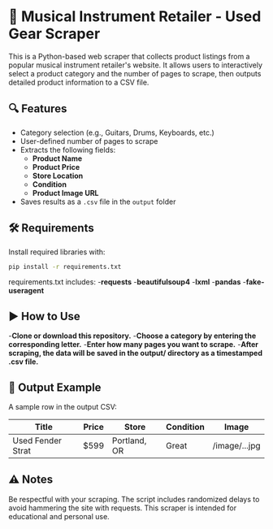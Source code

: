 # 🎸 Musical Instrument Retailer - Used Gear Scraper

This is a Python-based web scraper that collects product listings from a popular musical instrument retailer's website. It allows users to interactively select a product category and the number of pages to scrape, then outputs detailed product information to a CSV file.

## 🔍 Features

- Category selection (e.g., Guitars, Drums, Keyboards, etc.)
- User-defined number of pages to scrape
- Extracts the following fields:
  - **Product Name**
  - **Product Price**
  - **Store Location**
  - **Condition**
  - **Product Image URL**
- Saves results as a `.csv` file in the `output` folder

## 🛠️ Requirements

Install required libraries with:

```bash
pip install -r requirements.txt
```

requirements.txt includes:
  -**requests**
  -**beautifulsoup4**
  -**lxml**
  -**pandas**
  -**fake-useragent**

## ▶️ How to Use

  -**Clone or download this repository.**
  -**Choose a category by entering the corresponding letter.**
  -**Enter how many pages you want to scrape.**
  -**After scraping, the data will be saved in the output/ directory as a timestamped .csv file.**

## 📁 Output Example
A sample row in the output CSV:


|       Title       |       Price       |       Store       |     Condition     |              Image             |
|-------------------|-------------------|-------------------|-------------------|--------------------------------|
| Used Fender Strat	|       $599	      |    Portland, OR   |	      Great       |          /image/...jpg         |


## ⚠️ Notes
Be respectful with your scraping. The script includes randomized delays to avoid hammering the site with requests.
This scraper is intended for educational and personal use.